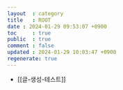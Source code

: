```yaml
---
layout  : category
title   : ROOT
date : 2024-01-29 09:53:07 +0900
toc     : true
public  : true
comment : false
updated : 2024-01-29 10:03:47 +0900
regenerate: true
---
```


- [[글-생성-테스트]]

